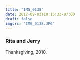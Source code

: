 ```yaml
---
title: "IMG_0138"
date: 2017-09-03T10:15:33-07:00
draft: false
imgsrc: "IMG_0138.JPG"
---
```


### Rita and Jerry

Thanksgiving, 2010.
